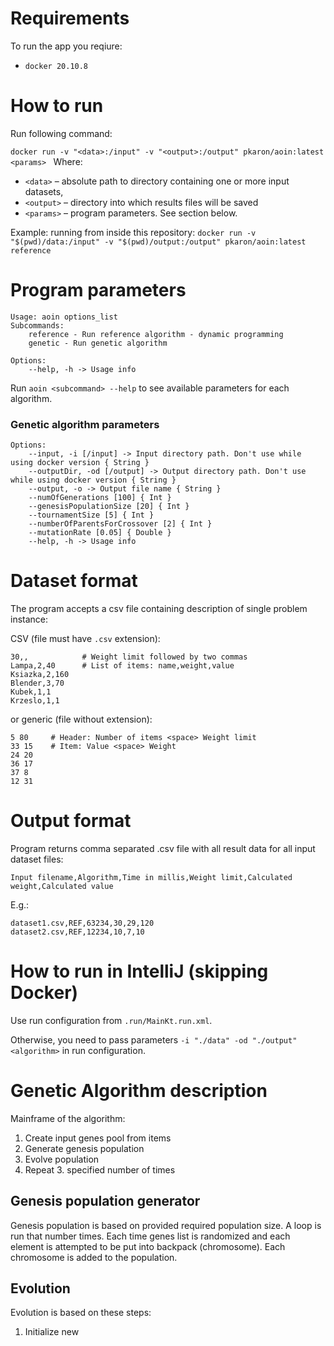 # Requirements

To run the app you reqiure:
* `docker 20.10.8`

# How to run

Run following command:

`docker run -v "<data>:/input" -v "<output>:/output" pkaron/aoin:latest <params>
`
Where:
* `<data>` – absolute path to directory containing one or more input datasets,
* `<output>` – directory into which results files will be saved
* `<params>` – program parameters. See section below.

Example: running from inside this repository: `docker run -v "$(pwd)/data:/input" -v "$(pwd)/output:/output" pkaron/aoin:latest reference`

# Program parameters

```
Usage: aoin options_list
Subcommands: 
    reference - Run reference algorithm - dynamic programming
    genetic - Run genetic algorithm

Options: 
    --help, -h -> Usage info 
```

Run `aoin <subcommand> --help` to see available parameters for each algorithm.

### Genetic algorithm parameters

```text
Options: 
    --input, -i [/input] -> Input directory path. Don't use while using docker version { String }
    --outputDir, -od [/output] -> Output directory path. Don't use while using docker version { String }
    --output, -o -> Output file name { String }
    --numOfGenerations [100] { Int }
    --genesisPopulationSize [20] { Int }
    --tournamentSize [5] { Int }
    --numberOfParentsForCrossover [2] { Int }
    --mutationRate [0.05] { Double }
    --help, -h -> Usage info 
```

# Dataset format

The program accepts a csv file containing description of single problem instance:

CSV (file must have `.csv` extension):
```text
30,,            # Weight limit followed by two commas
Lampa,2,40      # List of items: name,weight,value
Ksiazka,2,160
Blender,3,70
Kubek,1,1
Krzeslo,1,1
```

or generic (file without extension):
```text
5 80     # Header: Number of items <space> Weight limit
33 15    # Item: Value <space> Weight
24 20
36 17
37 8
12 31
```

# Output format

Program returns comma separated .csv file with all result data for all input dataset files:
```text
Input filename,Algorithm,Time in millis,Weight limit,Calculated weight,Calculated value
```

E.g.:
```text
dataset1.csv,REF,63234,30,29,120
dataset2.csv,REF,12234,10,7,10
```

# How to run in IntelliJ (skipping Docker)

Use run configuration from `.run/MainKt.run.xml`.

Otherwise, you need to pass parameters `-i "./data" -od "./output" <algorithm>` in run configuration.

# Genetic Algorithm description

Mainframe of the algorithm:
1. Create input genes pool from items
2. Generate genesis population
3. Evolve population
4. Repeat 3. specified number of times

## Genesis population generator

Genesis population is based on provided required population size. A loop is run that number
times. Each time genes list is randomized and each element is attempted to be put into backpack
(chromosome). Each chromosome is added to the population.

## Evolution

Evolution is based on these steps:
1. Initialize new
